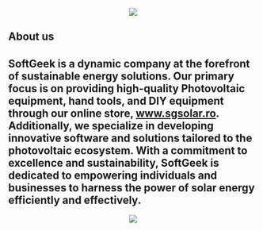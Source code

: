 <p align="center">
  <img src="https://capsule-render.vercel.app/api?type=waving&height=100&color=gradient&text=SoftGeek%20Romania&section=header&textBg=false&fontAlign=50&fontSize=35&fontAlignY=26"/>
</p>

## About us


**SoftGeek** is a dynamic company at the forefront of sustainable energy solutions. Our primary focus is on providing 
high-quality Photovoltaic equipment, hand tools, and DIY equipment through our online store, www.sgsolar.ro. 
Additionally, we specialize in developing innovative software and solutions tailored to the photovoltaic ecosystem. 
With a commitment to excellence and sustainability, **SoftGeek** is dedicated to empowering individuals and businesses 
to harness the power of solar energy efficiently and effectively.
---



<p align="center">
  <img src="https://capsule-render.vercel.app/api?type=waving&height=100&color=gradient&section=footer"/>
</p>

